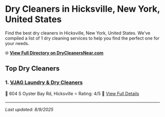 # Dry Cleaners in Hicksville, New York, United States

Find the best dry cleaners in Hicksville, New York, United States. We've compiled a list of 1 dry cleaning services to help you find the perfect one for your needs.

🌐 **[View Full Directory on DryCleanersNear.com](https://drycleanersnear.com/city/US/New%20York/Hicksville)**

## Top Dry Cleaners

### 1. [VJAG Laundry & Dry Cleaners](https://drycleanersnear.com/dryCleaner/686dcd2e04b0376d46bba421/vjag-laundry-dry-cleaners)
📍 604 S Oyster Bay Rd, Hicksville
⭐ Rating: 4/5
🔗 [View Full Details](https://drycleanersnear.com/dryCleaner/686dcd2e04b0376d46bba421/vjag-laundry-dry-cleaners)


---

*Last updated: 8/9/2025*
